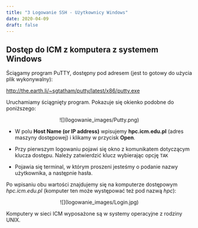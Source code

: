 ```yaml
---
title: "3 Logowanie SSH - Użytkownicy Windows"
date: 2020-04-09
draft: false
---
```


## Dostęp do ICM z komputera z systemem Windows

Ściągamy program PuTTY, dostępny pod adresem (jest to gotowy do
    użycia plik wykonywalny):

<http://the.earth.li/~sgtatham/putty/latest/x86/putty.exe>

Uruchamiamy ściągnięty program.
Pokazuje się okienko podobne do poniższego:

<center> ![](logowanie_images/Putty.png) </center>

- W polu **Host Name (or IP address)** wpisujemy **hpc.icm.edu.pl**
    (adres maszyny dostępowej) i klikamy w przycisk **Open**.

- Przy pierwszym logowaniu pojawi się okno z komunikatem dotyczącym
    klucza dostępu. Należy zatwierdzić klucz wybierając opcję `TAK`

- Pojawia się terminal, w którym proszeni jesteśmy o podanie nazwy
    użytkownika, a następnie hasła.

Po wpisaniu obu wartości znajdujemy się na komputerze dostępowym *hpc.icm.edu.pl*
(komputer ten może występować też pod nazwą *hpc*):

<center> ![](logowanie_images/Login.jpg) </center>

Komputery w sieci ICM wyposażone są w systemy operacyjne z rodziny UNIX.
